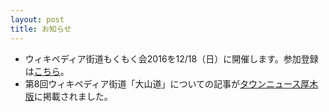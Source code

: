```yaml
---
layout: post
title: お知らせ
---
```


- ウィキペディア街道もくもく会2016を12/18（日）に開催します。参加登録は[こちら](http://wikipedia-road-mokumoku2016.peatix.com/)。
- 第8回ウィキペディア街道「大山道」についての記事が[タウンニュース厚木版](http://www.townnews.co.jp/0404/2016/10/14/353191.html)に掲載されました。
